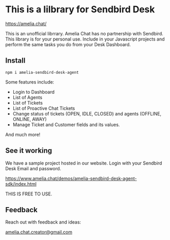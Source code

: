 # This is a lilbrary for Sendbird Desk

https://amelia.chat/


This is an unofficial librrary. Amelia Chat has no partnership with Sendbird. This library is for your personal use. Include in your Javascript projects and perform the same tasks you do from your Desk Dashboard. 

## Install

```
npm i amelia-sendbird-desk-agent
```

Some features include:

* Login to Dashboard
* List of Agents
* List of Tickets
* List of Proactive Chat Tickets
* Change status of tickets (OPEN, IDLE, CLOSED) and agents (OFFLINE, ONLINE, AWAY)
* Manage Ticket and Customer fields and its values.


And much more!


## See it working 

We have a sample project hosted in our website.
Login with your Sendbird Desk Email and password.

https://www.amelia.chat/demos/amelia-sendbird-desk-agent-sdk/index.html

THIS IS FREE TO USE.

## Feedback

Reach out with feedback and ideas:

amelia.chat.creator@gmail.com


